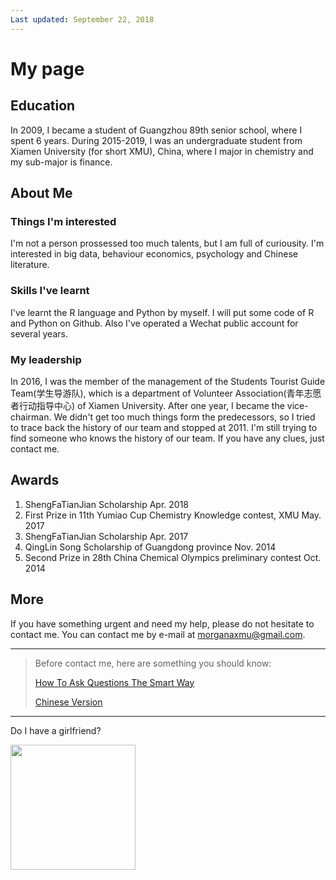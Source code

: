 ```yaml
---
Last updated: September 22, 2018
---
```

# My page

## Education

In 2009, I became a student of Guangzhou 89th senior school, where I spent 6 years.
During 2015-2019, I was an undergraduate student from Xiamen University (for short XMU), China, where I major in chemistry and my sub-major is finance.

## About Me
### Things I'm interested
I'm not a person prossessed too much talents, but I am full of curiousity. I'm interested in big data, behaviour economics, psychology and Chinese literature.
### Skills I've learnt
I've learnt the R language and Python by myself. I will put some code of R and Python on Github. Also I've operated a Wechat public account for several years.
### My leadership
In 2016, I was the member of the management of the Students Tourist Guide Team(学生导游队), which is a department of Volunteer Association(青年志愿者行动指导中心) of Xiamen University. After one year, I became the vice-chairman. We didn't get too much things form the predecessors, so I tried to trace back the history of our team and stopped at 2011. I'm still trying to find someone who knows the history of our team. If you have any clues, just contact me.

## Awards

1.  ShengFaTianJian Scholarship  Apr. 2018
2.  First Prize in 11th Yumiao Cup Chemistry Knowledge contest, XMU	May. 2017
3.  ShengFaTianJian Scholarship  Apr. 2017
4.  QingLin Song Scholarship of Guangdong province Nov. 2014
5.  Second Prize in 28th China Chemical Olympics preliminary contest Oct. 2014

## More

If you have something urgent and need my help, please do not hesitate to contact me. You can contact me by e-mail at morganaxmu@gmail.com.

* * *
> Before contact me, here are something you should know:
>
> [How To Ask Questions The Smart Way](http://www.catb.org/%7Eesr/faqs/smart-questions.html)
>
> [Chinese Version](http://doc.zengrong.net/smart-questions/cn.html)
* * *

Do I have a girlfriend?
 
<img src="http://b316.photo.store.qq.com/psb?/V12MMRVS1iXFpO/3tocgB*lBhcVSESKYV4yvs5P1dwm3UVP.FzbSZ8AvCI!/b/dDwBAAAAAAAA&bo=uAKsAgAAAAARByQ!&rf=viewer_4" width=200></img>

